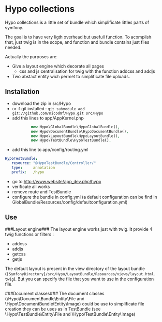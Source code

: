 Hypo collections
================

Hypo collections is a little set of bundle which simplificate littles parts of symfony.

The goal is to have very ligth overhead but usefull function. To acomplish that, just twig is in the scope, and function and bundle contains just files needed.

Actually the purposes are:

 - Give a layout engine which decorate all pages
   - css and js centralisation for twig with the function addcss and addjs
 - Two abstact entity wich permet to simplificate file uploads.

Installation
------------

 - download the zip in src/Hypo
 - or if git installed : `git submodule add git://github.com/nicodmf/Hypo.git src/Hypo`
 - add this lines to app/AppKernel.php
 
```php
			new Hypo\GlobalBundle\HypoGlobalBundle(),
			new Hypo\DocumentBundle\HypoDocumentBundle(),
			new Hypo\LayoutBundle\HypoLayoutBundle(),
            new Hypo\TestBundle\HypoTestBundle(),
```

 - add this line to app/config/routing.yml

 ```yaml
 HypoTestBundle:
    resource: "@HypoTestBundle/Controller/"
    type:     annotation
    prefix:   /hypo
 
 ```

 - go to http://www.website/app_dev.php/hypo
 - verificate all works
 - remove route and TestBundle
 - configure the bundle in config.yml (a default configuration can be find in GlobalBundle/Resources/config/defaultconfiguration.yml)


 Use
 ---

 ###Layout engine###
 The layout engine works just with twig. It provide 4 twig functions or filters :

 - addcss
 - addjs
 - getcss
 - getjs

 The default layout is present in the view directory of the layout bundle (`[SymfonyDirectory]/src/Hypo/LayoutBundle/Resources/views/layout.html.twig`). But you can specify the file that you want to use in the configuration file.

###Document classes###
The document classes (\Hypo\DocumentBundle\Entity\File and \Hypo\DocumentBundle\Entity\Image) could be use to simplificate file creation they can be uses as in TestBundle (see \Hypo\TestBundle\Entity\File and \Hypo\TestBundle\Entity\Image)
 